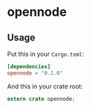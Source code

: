 # opennode

## Usage

Put this in your `Cargo.toml`:

```toml
[dependencies]
opennode = "0.1.0"
```

And this in your crate root:

```rust
extern crate opennode;
```
